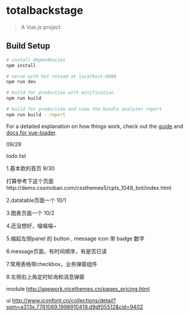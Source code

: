 # totalbackstage

> A Vue.js project

## Build Setup

``` bash
# install dependencies
npm install

# serve with hot reload at localhost:8080
npm run dev

# build for production with minification
npm run build

# build for production and view the bundle analyzer report
npm run build --report
```

For a detailed explanation on how things work, check out the [guide](http://vuejs-templates.github.io/webpack/) and [docs for vue-loader](http://vuejs.github.io/vue-loader).

09/29

todo list

1.基本款的首页 9/30

打算参考下这个页面http://demo.cssmoban.com/cssthemes5/cpts_1048_bot/index.html

2.datatable页面一个 10/1

3.图表页面一个 10/2

4.还没想好，喵喵喵~

5.缩起左侧panel 的 button , message icon 带 badge 数字

6.message页面，有时间顺序，有是否已读

7.常用表格带checkbox，业务弹窗组件

8.左侧右上角定时轮询和消息弹窗

module
http://appwork.nicethemes.cn/pages_pricing.html

ui
http://www.iconfont.cn/collections/detail?spm=a313x.7781069.1998910419.d9df05512&cid=9402